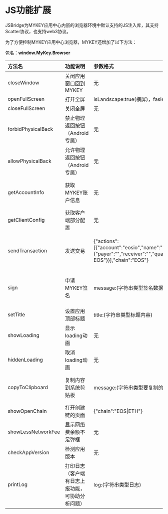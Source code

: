 # JS功能扩展

JSBridge为MYKEY应用中心内嵌的浏览器环境中默认支持的JS注入库，其支持Scatter协议，也支持web3协议。

为了方便控制MYKEY应用中心浏览器，MYKEY还增加了以下方法：

包名：**window.MyKey.Browser**

<table>
  <thead>
    <tr>
      <th style="text-align:left">&#x65B9;&#x6CD5;&#x540D;</th>
      <th style="text-align:left">&#x529F;&#x80FD;&#x8BF4;&#x660E;</th>
      <th style="text-align:left">&#x53C2;&#x6570;&#x683C;&#x5F0F;</th>
      <th style="text-align:left">&#x54CD;&#x5E94;&#x683C;&#x5F0F;</th>
    </tr>
  </thead>
  <tbody>
    <tr>
      <td style="text-align:left">closeWindow</td>
      <td style="text-align:left">&#x5173;&#x95ED;&#x5E94;&#x7528;&#x7A97;&#x53E3;&#x56DE;&#x5230;MYKEY</td>
      <td
      style="text-align:left">&#x65E0;</td>
        <td style="text-align:left">&#x65E0;</td>
    </tr>
    <tr>
      <td style="text-align:left">openFullScreen</td>
      <td style="text-align:left">&#x6253;&#x5F00;&#x5168;&#x5C4F;</td>
      <td style="text-align:left">isLandscape:true(&#x6A2A;&#x5C4F;)&#xFF0C;fasle(&#x7AD6;&#x5C4F;)</td>
      <td
      style="text-align:left">&#x65E0;</td>
    </tr>
    <tr>
      <td style="text-align:left">closeFullScreen</td>
      <td style="text-align:left">&#x5173;&#x95ED;&#x5168;&#x5C4F;</td>
      <td style="text-align:left">&#x65E0;</td>
      <td style="text-align:left">&#x65E0;</td>
    </tr>
    <tr>
      <td style="text-align:left">forbidPhysicalBack</td>
      <td style="text-align:left">&#x7981;&#x6B62;&#x7269;&#x7406;&#x8FD4;&#x56DE;&#x6309;&#x94AE;&#xFF08;Android&#x4E13;&#x5C5E;&#xFF09;</td>
      <td
      style="text-align:left">&#x65E0;</td>
        <td style="text-align:left">&#x65E0;</td>
    </tr>
    <tr>
      <td style="text-align:left">allowPhysicalBack</td>
      <td style="text-align:left">&#x5141;&#x8BB8;&#x7269;&#x7406;&#x8FD4;&#x56DE;&#x6309;&#x94AE;&#xFF08;Android&#x4E13;&#x5C5E;&#xFF09;</td>
      <td
      style="text-align:left">&#x65E0;</td>
        <td style="text-align:left">&#x65E0;</td>
    </tr>
    <tr>
      <td style="text-align:left">getAccountInfo</td>
      <td style="text-align:left">&#x83B7;&#x53D6;MYKEY&#x8D26;&#x6237;&#x4FE1;&#x606F;</td>
      <td style="text-align:left">&#x65E0;</td>
      <td style="text-align:left">{&quot;id&quot;:&quot;MYKEY&#x552F;&#x4E00;ID&quot;,&quot;accountName&quot;:&quot;MYKEY&#x5185;&#x8BBE;&#x7F6E;&#x7684;&#x6635;&#x79F0;&quot;,&quot;chainInfoList&quot;:[{&quot;chain&quot;:&quot;EOS&quot;,&quot;account&quot;:&quot;&quot;}],&quot;operationKeys&quot;:[&quot;&#x4E09;&#x628A;&#x64CD;&#x4F5C;&#x79D8;&#x94A5;&#x516C;&#x94A5;&quot;,&quot;&quot;,&quot;&quot;]}</td>
    </tr>
    <tr>
      <td style="text-align:left">getClientConfig</td>
      <td style="text-align:left">&#x83B7;&#x53D6;&#x5BA2;&#x6237;&#x7AEF;&#x90E8;&#x5206;&#x914D;&#x7F6E;</td>
      <td
      style="text-align:left">&#x65E0;</td>
        <td style="text-align:left">{&quot;currency&quot;:&quot;CNY|USD&quot;,&quot;locale&quot;:&quot;zh-CN|en-US|ko-KR|ja-JP&quot;,&quot;userAgent&quot;:&quot;&quot;,&quot;recaptchaUserKey&quot;:&quot;&quot;}</td>
    </tr>
    <tr>
      <td style="text-align:left">sendTransaction</td>
      <td style="text-align:left">&#x53D1;&#x9001;&#x4EA4;&#x6613;</td>
      <td style="text-align:left">{&quot;actions&quot;:[{&quot;account&quot;:&quot;eosio&quot;,&quot;name&quot;:&quot;buyram&quot;,&quot;data&quot;:{&quot;payer&quot;:&quot;&quot;,&quot;receiver&quot;:&quot;&quot;,&quot;quant&quot;:&quot;1.0000
        EOS&quot;}}],&quot;chain&quot;:&quot;EOS&quot;}</td>
      <td style="text-align:left">
        <p>promise:&#x65B9;&#x5F0F;&#x8FD4;&#x56DE;</p>
        <p>result:{&quot;errorCode&quot;:0,&quot;errorMsg&quot;:&quot;&quot;,&quot;data&quot;:{&quot;transactionId&quot;:&quot;&quot;,&quot;signature&quot;:&quot;&quot;}}</p>
      </td>
    </tr>
    <tr>
      <td style="text-align:left">sign</td>
      <td style="text-align:left">&#x7533;&#x8BF7;MYKEY&#x7B7E;&#x540D;</td>
      <td style="text-align:left">message:(&#x5B57;&#x7B26;&#x4E32;&#x7C7B;&#x578B;&#x7B7E;&#x540D;&#x6570;&#x636E;)</td>
      <td
      style="text-align:left">
        <p>promise:&#x65B9;&#x5F0F;&#x8FD4;&#x56DE;</p>
        <p>result:{&quot;errorCode&quot;:0,&quot;errorMsg&quot;:&quot;&quot;,&quot;data&quot;:{&quot;signature&quot;:&quot;&quot;}}</p>
        </td>
    </tr>
    <tr>
      <td style="text-align:left">setTitle</td>
      <td style="text-align:left">&#x8BBE;&#x7F6E;&#x5E94;&#x7528;&#x9876;&#x90E8;&#x6807;&#x9898;</td>
      <td
      style="text-align:left">title:(&#x5B57;&#x7B26;&#x4E32;&#x7C7B;&#x578B;&#x6807;&#x9898;&#x5185;&#x5BB9;)</td>
        <td
        style="text-align:left">&#x65E0;</td>
    </tr>
    <tr>
      <td style="text-align:left">showLoading</td>
      <td style="text-align:left">&#x663E;&#x793A;loading&#x52A8;&#x753B;</td>
      <td style="text-align:left">&#x65E0;</td>
      <td style="text-align:left">&#x65E0;</td>
    </tr>
    <tr>
      <td style="text-align:left">hiddenLoading</td>
      <td style="text-align:left">&#x53D6;&#x6D88;loading&#x52A8;&#x753B;</td>
      <td style="text-align:left">&#x65E0;</td>
      <td style="text-align:left">&#x65E0;</td>
    </tr>
    <tr>
      <td style="text-align:left">copyToClipboard</td>
      <td style="text-align:left">&#x590D;&#x5236;&#x5185;&#x5BB9;&#x5230;&#x7CFB;&#x7EDF;&#x526A;&#x8D34;&#x677F;</td>
      <td
      style="text-align:left">message:(&#x5B57;&#x7B26;&#x4E32;&#x7C7B;&#x578B;&#x8981;&#x590D;&#x5236;&#x7684;&#x5185;&#x5BB9;)</td>
        <td
        style="text-align:left">
          <p>promise:&#x65B9;&#x5F0F;&#x8FD4;&#x56DE;</p>
          <p>result:{&quot;errorCode&quot;:0,&quot;errorMsg&quot;:&quot;&quot;}</p>
          </td>
    </tr>
    <tr>
      <td style="text-align:left">showOpenChain</td>
      <td style="text-align:left">&#x6253;&#x5F00;&#x521B;&#x5EFA;&#x94FE;&#x7684;&#x9875;&#x9762;</td>
      <td
      style="text-align:left">{&quot;chain&quot;:&quot;EOS|ETH&quot;}</td>
        <td style="text-align:left">&#x65E0;</td>
    </tr>
    <tr>
      <td style="text-align:left">showLessNetworkFee</td>
      <td style="text-align:left">&#x663E;&#x793A;&#x7F51;&#x7EDC;&#x8D39;&#x4F59;&#x989D;&#x4E0D;&#x8DB3;&#x5F39;&#x6846;</td>
      <td
      style="text-align:left">&#x65E0;</td>
        <td style="text-align:left">&#x65E0;</td>
    </tr>
    <tr>
      <td style="text-align:left">checkAppVersion</td>
      <td style="text-align:left">&#x68C0;&#x6D4B;&#x5E94;&#x7528;&#x7248;&#x672C;</td>
      <td style="text-align:left">&#x65E0;</td>
      <td style="text-align:left">&#x65E0;</td>
    </tr>
    <tr>
      <td style="text-align:left">printLog</td>
      <td style="text-align:left">&#x6253;&#x5370;&#x65E5;&#x5FD7;&#xFF08;&#x5BA2;&#x6237;&#x7AEF;&#x6709;&#x65E5;&#x5FD7;&#x4E0A;&#x62A5;&#x529F;&#x80FD;&#xFF0C;&#x53EF;&#x534F;&#x52A9;&#x5206;&#x6790;&#x95EE;&#x9898;&#xFF09;</td>
      <td
      style="text-align:left">log:(&#x5B57;&#x7B26;&#x4E32;&#x7C7B;&#x578B;&#x65E5;&#x5FD7;)</td>
        <td
        style="text-align:left">&#x65E0;</td>
    </tr>
  </tbody>
</table>

